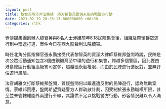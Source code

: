 ```yaml
---
layout: post
title: 黎智英等涉非法集結　辯方稱警員證供未能挑戰警方行動
date: 2021-02-19 20:26:13.000000000 +08:00
categories: rthk
---
```


壹傳媒集團創辦人黎智英與8名人士涉嫌前年8.18民陣集會後，組織及帶領群眾遊行到中環遮打道，案件今日在西九龍裁判法院續審。

時任北角分區指揮官張永勤接受代表黎智英的資深大律師蔡維邦盤問時說，民陣是次公眾活動通知包含3個由銅鑼灣至中環的遊行和集會，跨越多個警區，因此要由港島總區行動組高級警司定奪，超越張永勤權限，而由於民陣遊行遭反對，並無評估遊行風險。

法官胡雅文打斷蔡維邦盤問，質疑盤問何以跟進遭反對的民陣遊行，認為無助案情。蔡維邦回應，盤問希望質疑警方人群疏散計劃，因受制於張永勤職權所限，甚至並未管轄維園外兩邊行車線，其證供不足以挑戰警方行動，形容情況難以令人滿意。
